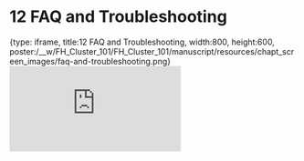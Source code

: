 # 12 FAQ and Troubleshooting
 
{type: iframe, title:12 FAQ and Troubleshooting, width:800, height:600, poster:/__w/FH_Cluster_101/FH_Cluster_101/manuscript/resources/chapt_screen_images/faq-and-troubleshooting.png}
![](https://hutchdatascience.org/FH_Cluster_101/faq-and-troubleshooting.html)
 

 
